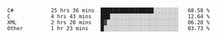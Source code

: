 <!--START_SECTION:waka-->

```text
C#            25 hrs 36 mins  █████████████████░░░░░░░░   68.58 %
C             4 hrs 43 mins   ███░░░░░░░░░░░░░░░░░░░░░░   12.64 %
XML           2 hrs 20 mins   █▓░░░░░░░░░░░░░░░░░░░░░░░   06.28 %
Other         1 hr 23 mins    █░░░░░░░░░░░░░░░░░░░░░░░░   03.73 %
```

<!--END_SECTION:waka-->
